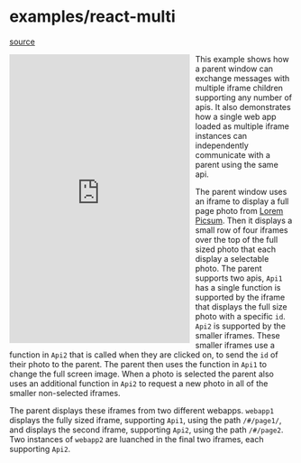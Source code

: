 # examples/react-multi

[source](https://github.com/robseaman/precor/web-api-bridge/tree/master/examples/react-multi/)

<iframe src="https://precor.github.io/web-api-bridge/examples/react-multi/parent/build/" width="320" height="512" frameborder="0" style="float: left; margin-right: 10px" ></iframe>

This example shows how a parent window can exchange messages with multiple iframe children supporting any number of apis. It also demonstrates how a single web app loaded as multiple iframe instances can independently communicate with a parent using the same api.

The parent window uses an iframe to display a full page photo from [Lorem Picsum](https://picsum.photos/). Then it displays a small row of four iframes over the top of the full sized photo that each display a selectable photo. The parent supports two apis, `Api1` has a single function is supported by the iframe that displays the full size photo with a specific `id`. `Api2` is supported by the smaller iframes. These smaller iframes use a function in `Api2` that is called when they are clicked on, to send the `id` of their photo to the parent. The parent then uses the function in `Api1` to change the full screen image. When a photo is selected the parent also uses an additional function in `Api2` to request a new photo in all of the smaller non-selected iframes.

The parent displays these iframes from two different webapps. `webapp1` displays the fully sized iframe, supporting `Api1`, using the path `/#/page1/`, and displays the second iframe, supporting `Api2`, using the path `/#/page2`. Two instances of `webapp2` are luanched in the final two iframes, each supporting `Api2`.